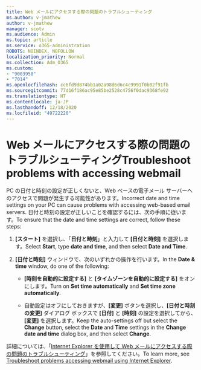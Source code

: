 ```yaml
---
title: Web メールにアクセスする際の問題のトラブルシューティング
ms.author: v-jmathew
author: v-jmathew
manager: scotv
ms.audience: Admin
ms.topic: article
ms.service: o365-administration
ROBOTS: NOINDEX, NOFOLLOW
localization_priority: Normal
ms.collection: Adm_O365
ms.custom:
- "9003958"
- "7014"
ms.openlocfilehash: cc6fd9d874bb1a02a98d6d6c4c9991f0b02f91fb
ms.sourcegitcommit: 77d16f186ac95e85be2528c4756f0dac9368fe92
ms.translationtype: HT
ms.contentlocale: ja-JP
ms.lasthandoff: 12/18/2020
ms.locfileid: "49722220"
---
```

# <a name="troubleshoot-problems-with-accessing-webmail"></a><span data-ttu-id="b981a-102">Web メールにアクセスする際の問題のトラブルシューティング</span><span class="sxs-lookup"><span data-stu-id="b981a-102">Troubleshoot problems with accessing webmail</span></span>

<span data-ttu-id="b981a-103">PC の日付と時刻の設定が正しくないと、Web ベースの電子メール サーバーへのアクセスで問題が発生する可能性があります。</span><span class="sxs-lookup"><span data-stu-id="b981a-103">Incorrect date and time settings on your PC can cause problems with accessing web-based email servers.</span></span> <span data-ttu-id="b981a-104">日付と時刻の設定が正しいことを確認するには、次の手順に従います。</span><span class="sxs-lookup"><span data-stu-id="b981a-104">To ensure that the date and time settings are correct, follow these steps:</span></span>

1. <span data-ttu-id="b981a-105">**[スタート]** を選択し、「**日付と時刻**」と入力して **[日付と時刻]** を選択します。</span><span class="sxs-lookup"><span data-stu-id="b981a-105">Select **Start**, type **date and time**, and then select **Date and Time**.</span></span>
2. <span data-ttu-id="b981a-106">**[日付と時刻]** ウィンドウで、次のいずれかの操作を行います。</span><span class="sxs-lookup"><span data-stu-id="b981a-106">In the **Date & time** window, do one of the following:</span></span>

    - <span data-ttu-id="b981a-107">**[時刻を自動的に設定する]** と **[タイムゾーンを自動的に設定する]** をオンにします。</span><span class="sxs-lookup"><span data-stu-id="b981a-107">Turn on **Set time automatically** and **Set time zone automatically**.</span></span>

    - <span data-ttu-id="b981a-108">自動設定はオフにしておきますが、**[変更]** ボタンを選択し、**[日付と時刻の変更]** ダイアログ ボックスで **[日付]** と **[時刻]** の設定を選択してから、**[変更]** を選択します。</span><span class="sxs-lookup"><span data-stu-id="b981a-108">Keep the auto-settings off but select the **Change** button, select the **Date** and **Time** settings in the **Change date and time** dialog box, and then select **Change**.</span></span>

<span data-ttu-id="b981a-109">詳細については、「[Internet Explorer を使用して Web メールにアクセスする際の問題のトラブルシューティング](https://go.microsoft.com/fwlink/?linkid=2139414)」を参照してください。</span><span class="sxs-lookup"><span data-stu-id="b981a-109">To learn more, see [Troubleshoot problems accessing webmail using Internet Explorer](https://go.microsoft.com/fwlink/?linkid=2139414).</span></span>
